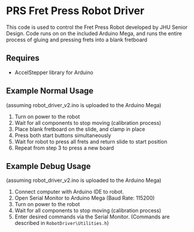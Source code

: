 # PRS Fret Press Robot Driver
This code is used to control the Fret Press Robot developed by JHU Senior Design. Code runs on on the included Arduino Mega, and runs the entire process of gluing and pressing frets into a blank fretboard

## Requires
- AccelStepper library for Arduino

## Example Normal Usage
(assuming robot_driver_v2.ino is uploaded to the Arduino Mega)
1. Turn on power to the robot
2. Wait for all components to stop moving (calibration process)
3. Place blank fretboard on the slide, and clamp in place
4. Press both start buttons simultaneously
5. Wait for robot to press all frets and return slide to start position
6. Repeat from step 3 to press a new board


## Example Debug Usage
(assuming robot_driver_v2.ino is uploaded to the Arduino Mega)
1. Connect computer with Arduino IDE to robot. 
2. Open Serial Monitor to Arduino Mega (Baud Rate: 115200)
3. Turn on power to the robot
4. Wait for all components to stop moving (calibration process)
5. Enter desired commands via the Serial Monitor. (Commands are described in `RobotDriver\Utilities.h`)

